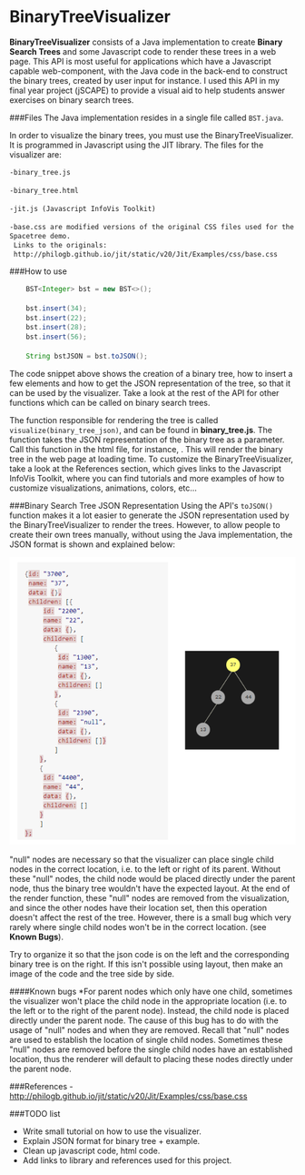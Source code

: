BinaryTreeVisualizer
====================
**BinaryTreeVisualizer** consists of a Java implementation to create **Binary Search Trees** and some Javascript code to render these trees in a web page. This API is most useful
for applications which have a Javascript capable web-component, with the Java code in the back-end to construct the binary trees, created by user input for instance.
I used this API in my final year project (jSCAPE) to provide a visual aid to help students answer exercises on binary search trees.

###Files
The Java implementation resides in a single file called `BST.java`.

In order to visualize the binary trees, you must use the BinaryTreeVisualizer. It is programmed in Javascript using the JIT library. The files for the visualizer are:

    -binary_tree.js
    
    -binary_tree.html
    
    -jit.js (Javascript InfoVis Toolkit)
    
    -base.css are modified versions of the original CSS files used for the Spacetree demo.
     Links to the originals: 
     http://philogb.github.io/jit/static/v20/Jit/Examples/css/base.css

###How to use

```java
    BST<Integer> bst = new BST<>();
    
    bst.insert(34);
    bst.insert(22);
    bst.insert(28);
    bst.insert(56);
    
    String bstJSON = bst.toJSON();
```
The code snippet above shows the creation of a binary tree, how to insert a few elements and how to get the JSON representation of the tree, so that it can be used by the visualizer. Take
a look at the rest of the API for other functions which can be called on binary search trees.


The function responsible for rendering the tree is called <code>visualize(binary_tree_json)</code>, and can be found in **binary_tree.js**. The function takes the JSON representation
of the binary tree as a parameter. Call this function in the html file, for instance, <body onload="visualize(binary_tree_json);">. This will render the binary tree in the web page
at loading time. To customize the BinaryTreeVisualizer, take a look at the References section, which gives links to the Javascript InfoVis Toolkit, where you can find tutorials
and more examples of how to customize visualizations, animations, colors, etc...

###Binary Search Tree JSON Representation
Using the API's <code>toJSON()</code> function makes it a lot easier to generate the JSON representation used by the BinaryTreeVisualizer to render the trees. However, to allow
people to create their own trees manually, without using the Java implementation, the JSON format is shown and explained below:

![BST Representation](https://github.com/Morphage/BinaryTreeVisualizer/blob/master/json_representation.png)

"null" nodes are necessary so that the visualizer can place single child nodes in the correct location, i.e. to the left or right of its parent. Without these "null" nodes, the child
node would be placed directly under the parent node, thus the binary tree wouldn't have the expected layout. At the end of the render function, these "null" nodes are removed from
the visualization, and since the other nodes have their location set, then this operation doesn't affect the rest of the tree. However, there is a small bug which very rarely where
single child nodes won't be in the correct location. (see **Known Bugs**).

Try to organize it so that the json code is on the left and the corresponding binary tree is on the right. If this isn't possible using layout, then make an image of the code
and the tree side by side.

####Known bugs
*For parent nodes which only have one child, sometimes the visualizer won't place the child node in the appropriate location (i.e. to the left or to the right of the parent node). Instead,
the child node is placed directly under the parent node. The cause of this bug has to do with the usage of "null" nodes and when they are removed. Recall that "null" nodes are used
to establish the location of single child nodes. Sometimes these "null" nodes are removed before the single child nodes have an established location, thus the renderer will default
to placing these nodes directly under the parent node.

###References
-http://philogb.github.io/jit/static/v20/Jit/Examples/css/base.css
   
###TODO list   
* Write small tutorial on how to use the visualizer.
* Explain JSON format for binary tree + example.
* Clean up javascript code, html code.
* Add links to library and references used for this project.
